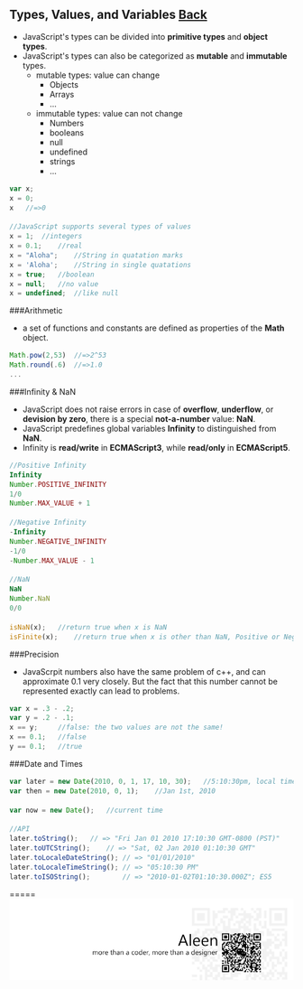 ## Types, Values, and Variables [Back](./../JavaScript.md)

- JavaScript's types can be divided into **primitive types** and **object types**.
- JavaScript's types can also be categorized as **mutable** and **immutable** types.
	- mutable types: value can change
		- Objects
		- Arrays
		- ...
	- immutable types: value can not change
		- Numbers
		- booleans
		- null
		- undefined
		- strings
		- ...

```js
var x;
x = 0;
x	//=>0

//JavaScript supports several types of values
x = 1;	//integers
x = 0.1;	//real
x = "Aloha";	//String in quatation marks
x = 'Aloha';	//String in single quatations 
x = true;	//boolean
x = null;	//no value
x = undefined;	//like null
```

###Arithmetic
- a set of functions and constants are defined as properties of the **Math** object.

```js
Math.pow(2,53)	//=>2^53
Math.round(.6)	//=>1.0
...
```

###Infinity & NaN
- JavaScript does not raise errors in case of **overflow**, **underflow**, or **devision by zero**, there is a special **not-a-number** value: **NaN**.
- JavaScript predefines global variables **Infinity** to distinguished from **NaN**.
- Infinity is **read/write** in **ECMAScript3**, while **read/only** in **ECMAScript5**.

```js
//Positive Infinity
Infinity	
Number.POSITIVE_INFINITY	
1/0
Number.MAX_VALUE + 1

//Negative Infinity
-Infinity
Number.NEGATIVE_INFINITY
-1/0		
-Number.MAX_VALUE - 1		

//NaN
NaN
Number.NaN
0/0

isNaN(x);	//return true when x is NaN
isFinite(x);	//return true when x is other than NaN, Positive or Negative Infinity
```

###Precision
- JavaScrpit numbers also have the same problem of c++, and can approximate 0.1 very closely. But the fact that this number cannot be represented exactly can lead to problems.

```js
var x = .3 - .2;
var y = .2 - .1;
x == y;		//false: the two values are not the same!
x == 0.1;	//false
y == 0.1;	//true
```

###Date and Times
```js
var later = new Date(2010, 0, 1, 17, 10, 30);	//5:10:30pm, local time
var then = new Date(2010, 0, 1);	//Jan 1st, 2010

var now = new Date();	//current time

//API
later.toString();	// => "Fri Jan 01 2010 17:10:30 GMT-0800 (PST)"
later.toUTCString();	// => "Sat, 02 Jan 2010 01:10:30 GMT"
later.toLocaleDateString();	// => "01/01/2010"
later.toLocaleTimeString();	// => "05:10:30 PM"
later.toISOString();		// => "2010-01-02T01:10:30.000Z"; ES5
```

=====
<a href="http://aleen42.github.io/" target="_blank" ><img src="./../../../pic/tail.gif"></a>